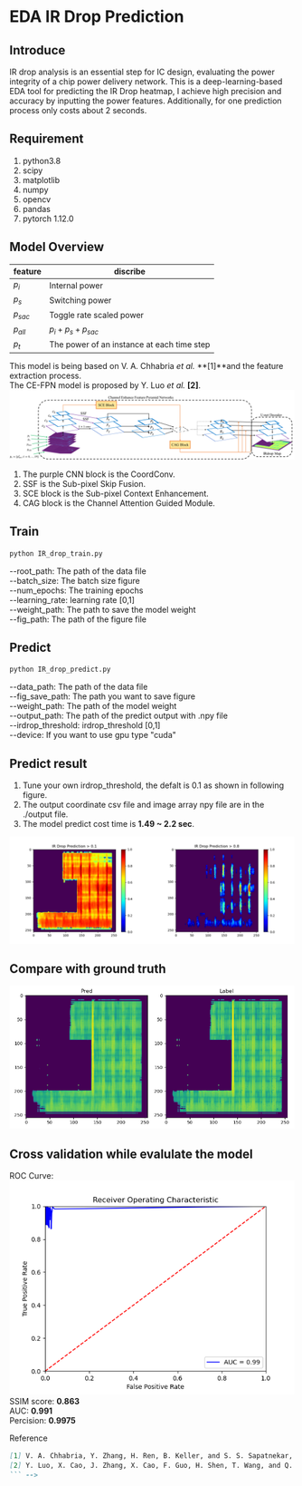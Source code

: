# EDA IR Drop Prediction
<!-- ## Update
- 2023/08/04<br>
  Add the model overview and brief description.
- 2023/6/24<br>
  Add the IR_drop_train.py file. <br>
  Delete model weight<br>
  Get model weight at [GoogleDrive](https://drive.google.com/drive/folders/1ZscqJsUbKuphnyAL7LrQXB62dC6uc9fs?usp=sharing) -->
## Introduce
IR drop analysis is an essential step for IC design, evaluating the power integrity of a chip power delivery network.
This is a deep-learning-based EDA tool for predicting the IR Drop heatmap, I achieve high precision and accuracy by inputting the power features. 
Additionally, for one prediction process only costs about 2 seconds.
## Requirement
1. python3.8
2. scipy
3. matplotlib
4. numpy
5. opencv
6. pandas
7. pytorch 1.12.0
## Model Overview
|feature         | discribe                   |
|------------------|-----------------------|
| $p_{i}$        | Internal power               |
| $p_{s}$ | Switching power              |
| $p_{sac}$ | Toggle rate scaled power         |
| $p_{all}$ | $p_{i}+p_{s}+p_{sac}$     |
|$p_{t}$    |The power of an instance at each time step | 


This model is being based on V. A. Chhabria *et al.* **[1]**and the feature extraction process.<br>
The CE-FPN model is proposed by Y. Luo *et al.* **[2]**.
![image](https://github.com/ycchen218/EDA-IRdrop-Prediction/blob/master/git_image/IRdrop_model.png)
1. The purple CNN block is the CoordConv.
2. SSF is the Sub-pixel Skip Fusion.
3. SCE block is the Sub-pixel Context Enhancement.
4. CAG block is the Channel Attention Guided Module.
## Train
```markdown
python IR_drop_train.py
```
--root_path: The path of the data file <br>
--batch_size: The batch size figure <br>
--num_epochs: The training epochs <br>
--learning_rate: learning rate [0,1] <br>
--weight_path: The path to save the model weight <br>
--fig_path: The path of the figure file <br>
## Predict
```markdown
python IR_drop_predict.py
```
--data_path: The path of the data file <br>
--fig_save_path: The path you want to save figure <br>
--weight_path: The path of the model weight <br>
--output_path: The path of the predict output with .npy file <br>
--irdrop_threshold: irdrop_threshold [0,1] <br>
--device: If you want to use gpu type "cuda" <br>
## Predict result
1. Tune your own irdrop_threshold, the defalt is 0.1 as shown in following figure.
2. The output coordinate csv file and image array npy file are in the ./output file.
3. The model predict cost time is **1.49 ~ 2.2 sec**.

![image](https://github.com/ycchen218/EDA-IRdrop-Prediction/blob/master/git_image/predict.png)
## Compare with ground truth
![image](https://github.com/ycchen218/EDA-IRDrop-Prediction/blob/master/git_image/test_compare.png)
## Cross validation while evalulate the model
ROC Curve:<br>
![image](https://github.com/ycchen218/EDA-IRDrop-Prediction/blob/master/git_image/ROC_curve.png)<br>
SSIM score: **0.863** <br>
AUC: **0.991** <br>
Percision: **0.9975** <br>

 Reference
```markdown
[1] V. A. Chhabria, Y. Zhang, H. Ren, B. Keller, and S. S. Sapatnekar, "Mavirec: mL-aided vectored ir-drop estimation and classification," *Design, Automation & Test in Europe Conference & Exhibition*, pp. 1825-1828, 2021.
[2] Y. Luo, X. Cao, J. Zhang, X. Cao, F. Guo, H. Shen, T. Wang, and Q. Feng, "Ce-fpn: enhancing channel information for object detection," ArXiv Computer Vision and Pattern Recognition, pp. 1-9, 2021.
``` -->
